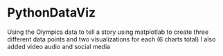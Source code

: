 # PythonDataViz
Using the Olympics data to tell a story using matplotlab to create three different data points and two visualizations for each (6 charts total) I also added video audio and social media
